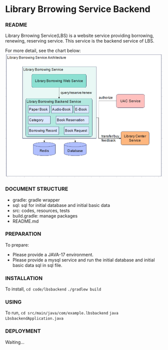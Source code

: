 # Library Brrowing Service Backend
### README

Library Brrowing Service(LBS) is a website service providing borrowing, renewing, reserving service. 
This service is the backend service of LBS. 

For more detail, see the chart below:
<img src="..\..\document/LibraryBorrowingService/architecture/lbs_architecture.png" width="1000"/>

### DOCUMENT STRUCTURE

- gradle: gradle wrapper
- sql: sql for initial database and initial basic data
- src: codes, resources, tests
- build.gradle: manage packages
- README.md

### PREPARATION

To prepare:

- Please provide a JAVA-17 environment. 
- Please provide a mysql service and run the initial database and initial basic data sql in sql file.

### INSTALLATION

To install, `cd code/lbsbackend` `./gradlew build`
### USING

To run, `cd src/main/java/com/example.lbsbackend` `java LbsbackendApplication.java`

### DEPLOYMENT

Waiting...